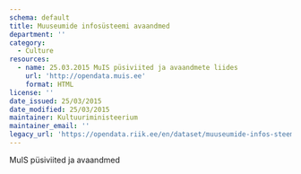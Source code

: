 ```yaml
---
schema: default
title: Muuseumide infosüsteemi avaandmed
department: ''
category:
  - Culture
resources:
  - name: 25.03.2015 MuIS püsiviited ja avaandmete liides
    url: 'http://opendata.muis.ee'
    format: HTML
license: ''
date_issued: 25/03/2015
date_modified: 25/03/2015
maintainer: Kultuuriministeerium
maintainer_email: ''
legacy_url: 'https://opendata.riik.ee/en/dataset/muuseumide-infos-steemi-avaandmed'
---
```

MuIS püsiviited ja avaandmed